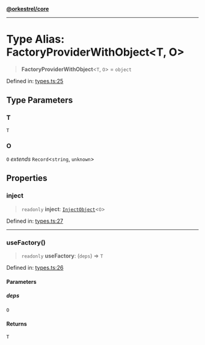 [**@orkestrel/core**](../index.md)

***

# Type Alias: FactoryProviderWithObject\<T, O\>

> **FactoryProviderWithObject**\<`T`, `O`\> = `object`

Defined in: [types.ts:25](https://github.com/orkestrel/core/blob/cbe5b2d7b027ca6f0f1301ef32750afb69b4764b/src/types.ts#L25)

## Type Parameters

### T

`T`

### O

`O` *extends* `Record`\<`string`, `unknown`\>

## Properties

### inject

> `readonly` **inject**: [`InjectObject`](InjectObject.md)\<`O`\>

Defined in: [types.ts:27](https://github.com/orkestrel/core/blob/cbe5b2d7b027ca6f0f1301ef32750afb69b4764b/src/types.ts#L27)

***

### useFactory()

> `readonly` **useFactory**: (`deps`) => `T`

Defined in: [types.ts:26](https://github.com/orkestrel/core/blob/cbe5b2d7b027ca6f0f1301ef32750afb69b4764b/src/types.ts#L26)

#### Parameters

##### deps

`O`

#### Returns

`T`
